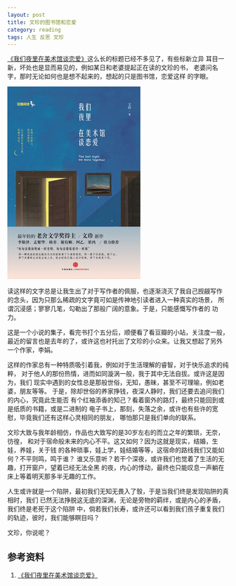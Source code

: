 ```yaml
---
layout: post
title: 文珍的图书馆和恋爱
category: reading
tags: 人生 反思 文珍
---
```


[《我们夜里在美术馆谈恋爱》][《我们夜里在美术馆谈恋爱》]这么长的标题已经不多见了，有些标新立异
耳目一新，坏处也是显而易见的，例如某日和老婆提起正在读的文珍的书，
老婆问名字，那时无论如何也是想不起来的，想起的只是图书馆，恋爱这样
的字眼。

![library-love](/assets/images/library_love.jpg)


读这样的文字总是让我生出了对于写作者的佩服，也逐渐浇灭了我自己觊觎写作
的念头，因为只那么稀疏的文字竟可如是传神地引读者进入一种真实的场景，
所谓沉浸感；寥寥几笔，勾勒出了那般广阔的意象。于是，只能感慨写作者的
功力。

这是一个小说的集子，看完书打个五分后，顺便看了看豆瓣的小站，关注度一般，
最近的留言也是去年的了，或许这也衬托出了文珍的小众来。让我又想起了另外
一个作家，李娟。

这样的作家总有一种特质吸引着我，例如对于生活理解的睿智，对于快乐追求的纯粹，
对于他人的那份热情，进而如同漩涡一般，我于其中无法自拔。或许这是因为，我们
现实中遇到的女性总是那般世俗，无知，愚昧，甚至不可理喻，例如老婆，朋友等等。
于是，除却世俗的养家挣钱，夜深人静时，我们还要去追问我们的内心，究竟此生能否
有个红袖添香的知己？看着窗外的路灯，最终只能回到或是纸质的书籍，或是二进制的
电子书上，那刻，失落之余，或许也有些许的宽慰，毕竟我们还有这样心灵相同的朋友，
哪怕那只是我们单向的联系。

文珍大致与我年龄相仿，作品也大致写的是30岁左右的而立之年的繁琐，无奈，彷徨，
和对于宿命般未来的内心不平。这又如何？因为这就是现实，结婚，生娃，养娃，关于钱
的各种琐事，娃上学，娃结婚等等，这宿命的路线我们又能如何？不平则鸣，鸣于谁？
谁又乐意听？若干个深夜，或许我们也觉着了生活的无趣，打开窗户，望着已经无法全黑
的夜，内心的悸动，最终也只能叹息一声躺在床上等着明天那多半无趣的工作。

人生或许就是一个陷阱，最初我们无知无畏入了彀，于是当我们终是发现陷阱的真相时，我们
已然无法挣脱这无底的深渊，无论是旁物的羁绊，或是内心的矛盾，我们终是老死于这个陷阱
中，倘若我们长寿，或许还可以看到我们孩子重复我们的轨迹，彼时，我们能够瞑目吗？

文珍，你说呢？


## 参考资料
1. [《我们夜里在美术馆谈恋爱》][《我们夜里在美术馆谈恋爱》]


[《我们夜里在美术馆谈恋爱》]: http://book.douban.com/subject/26236436/

